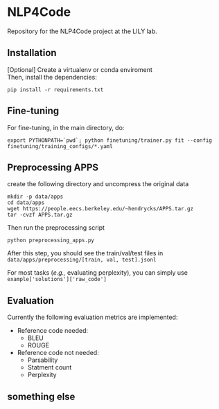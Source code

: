 # NLP4Code
Repository for the NLP4Code project at the LILY lab.

## Installation
[Optional] Create a virtualenv or conda enviroment  
Then, install the dependencies:
```
pip install -r requirements.txt
```

## Fine-tuning
For fine-tuning, in the main directory, do:
```
export PYTHONPATH=`pwd`; python finetuning/trainer.py fit --config finetuning/training_configs/*.yaml
```

## Preprocessing APPS
create the following directory and uncompress the original data
```
mkdir -p data/apps
cd data/apps
wget https://people.eecs.berkeley.edu/~hendrycks/APPS.tar.gz
tar -cvzf APPS.tar.gz
```
Then run the preprocessing script
```
python preprocessing_apps.py
```
After this step, you should see the train/val/test files in `data/apps/preprocessing/[train, val, test].jsonl`

For most tasks (*e.g.,* evaluating perplexity), you can simply use `example['solutions']['raw_code']`

## Evaluation
Currently the following evaluation metrics are implemented:
* Reference code needed:
    * BLEU
    * ROUGE
* Reference code not needed:
    * Parsability
    * Statment count
    * Perplexity

## something else
